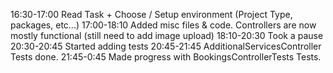 16:30-17:00     Read Task + Choose / Setup environment (Project Type, packages, etc...)
17:00-18:10     Added misc files & code. Controllers are now mostly functional (still need to add image upload)
18:10-20:30		Took a pause
20:30-20:45		Started adding tests
20:45-21:45		AdditionalServicesController Tests done.
21:45-0:45		Made progress with BookingsControllerTests Tests.

